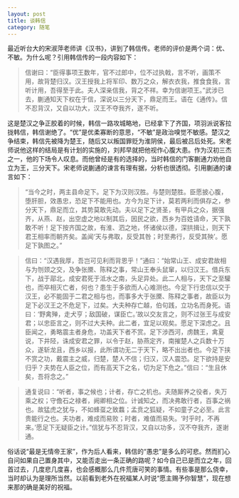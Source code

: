 ```yaml
---
layout: post
title: 谈韩信
category: 随笔
---
```


最近听台大的宋淑萍老师讲《汉书》，讲到了韩信传。老师的评价是两个词：优、不敏。为什么呢？引用韩信传的一段内容如下：

<blockquote>
信谢曰：“臣得事项王数年，官不过郎中，位不过执戟，言不听，画策不用，故背楚归汉。汉王授我上将军印、数万之众，解衣衣我，推食食我，言听计用，吾得至于此。夫人深亲信我，背之不祥。幸为信谢项王。”武涉已去，蒯通知天下权在于信，深说以三分天下，鼎足而王。语在《通传》。信不忍背汉，又自以功大，汉王不夺我齐，遂不听。
</blockquote>

这是楚汉之争正胶着的时候，韩信一路攻城略地，已经拿下了齐国，项羽派说客拉拢韩信，韩信谢绝了。“优”是优柔寡断的意思，“不敏”是政治嗅觉不敏感。楚汉之争结束，韩信先被降为楚王，随后又以叛国罪贬为淮阴侯，最后被吕后处死。宋老师说他这样的结局是有计划的实施的，刘邦早就把他视作心腹大患。作为汉初三杰之一，他的下场令人叹息。而他曾经是有的选择的，当时韩信的门客蒯通力劝他自立为王，三分天下。宋老师说蒯通的谏言有理有据，分析也很透彻。引用蒯通的谏言如下：

<blockquote>
“当今之时，两主县命足下。足下为汉则汉胜。与楚则楚胜。臣愿披心腹，堕肝胆，效愚忠，恐足下不能用也。方今为足下计，莫若两利而俱存之，参分天下，鼎足而立，其势莫敢先动。夫以足下之贤圣，有甲兵之众，据强齐，从燕、赵，出空虚之地以制其后，因民之欲，西乡为百姓请命，天下孰敢不听！足下按齐国之故，有淮、泗之地，怀诸侯以德，深拱揖让，则天下君王相率而朝齐矣。盖闻‘天与弗取，反受其咎；时至弗行，反受其殃’。愿足下孰图之。”
</blockquote>

<blockquote>
信曰：“汉遇我厚，吾岂可见利而背恩乎！”通曰：“始常山王、成安君故相与为刎颈之交，及争张黡、陈释之事，常山王奉头鼠窜，以归汉王。借兵东下，战于鄗北，成安君死于泜水之南，头足异处。此二人相与，天下之至驩也，而卒相灭亡者，何也？患生于多欲而人心难测也。今足下行忠信以交于汉王，必不能固于二君之相与也，而事多大于张黡、陈释之事者，故臣以为足下必汉王之不危足下，过矣。大夫种存亡越，伯句践，立功名而身死。语曰：‘野禽殚，走犬亨；敌国破，谋臣亡。’故以交友言之，则不过张王与成安君；以忠臣言之，则不过大夫种。此二者，宜足以观矣。愿足下深虑之。且臣闻之，勇略震主者身危，功盖天下者不赏。足下涉西河，虏魏王，禽夏说，下井陉，诛成安君之罪，以令于赵，胁燕定齐，南摧楚人之兵数十万众，遂斩龙且，西乡以报，此所谓功无二于天下，略不出出者也。今足下挟不赏之功，戴震主之威，归楚，楚人不信；归汉，汉人震恐。足下欲持是安归乎？夫势在人臣之位，而有高天下之名，切为足下危之。”信曰：“生且休矣，吾将念之。”
</blockquote>

<blockquote>
通复说曰：“听者，事之候也；计者，存亡之机也。夫随厮养之役者，失万乘之权；守儋石之禄者，阙卿相之位。计诚知之，而决弗敢行者，百事之祸也。故猛虎之犹与，不如蜂虿之致蠚；孟贲之狐疑，不如童子之必至。此言贵能行之也。夫功者，难成而易败；时者，难值而易失。‘时乎时，不再来。’愿足下无疑臣之计。”信犹与不忍背汉，又自以功多，汉不夺我齐，遂谢通。
</blockquote>

俗话说“最是无情帝王家”，作为后人看来，韩信的“愚忠”是多么的可悲。然而扪心自问如果自己置身其中，又能否走出一条正确的路呢？如今自己已是而立之年，回首过去，几度悲几度喜，也会感概那么几件荒唐可笑的事情。有些事是那么侥幸，当时却认为是理所当然。以前看到老外在祝福某人时说“愿主赐予你智慧”，现在想来那的确是美好的祝福。


